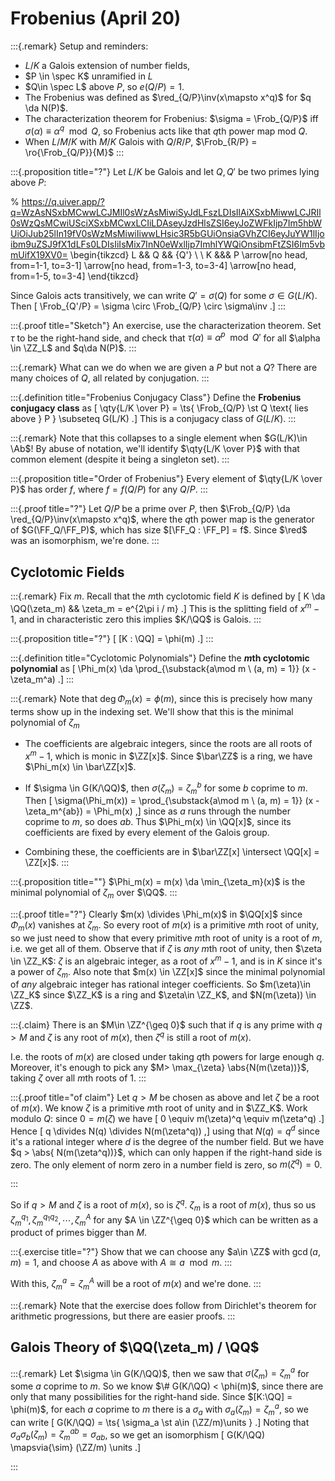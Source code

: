 # Frobenius (April 20)

:::{.remark}
Setup and reminders:

- $L/K$ a Galois extension of number fields,
- $P \in \spec K$ unramified in $L$
- $Q\in \spec L$ above $P$, so $e(Q/P) = 1$.
- The Frobenius was defined as $\red_{Q/P}\inv(x\mapsto x^q)$ for $q \da N(P)$.
- The characterization theorem for Frobenius: $\sigma = \Frob_{Q/P}$ iff $\sigma( \alpha) \equiv \alpha^q \mod Q$, so Frobenius acts like that $q$th power map mod $Q$.
- When $L/M/K$ with $M/K$ Galois with $Q/R/P$, $\Frob_{R/P} = \ro{\Frob_{Q/P}}{M}$
:::

:::{.proposition title="?"}
Let $L/K$ be Galois and let $Q,Q'$ be two primes lying above $P$:

% https://q.uiver.app/?q=WzAsNSxbMCwwLCJMIl0sWzAsMiwiSyJdLFszLDIsIlAiXSxbMiwwLCJRIl0sWzQsMCwiUSciXSxbMCwxLCIiLDAseyJzdHlsZSI6eyJoZWFkIjp7Im5hbWUiOiJub25lIn19fV0sWzMsMiwiIiwwLHsic3R5bGUiOnsiaGVhZCI6eyJuYW1lIjoibm9uZSJ9fX1dLFs0LDIsIiIsMix7InN0eWxlIjp7ImhlYWQiOnsibmFtZSI6Im5vbmUifX19XV0=
\begin{tikzcd}
	L && Q && {Q'} \\
	\\
	K &&& P
	\arrow[no head, from=1-1, to=3-1]
	\arrow[no head, from=1-3, to=3-4]
	\arrow[no head, from=1-5, to=3-4]
\end{tikzcd}

Since Galois acts transitively, we can write $Q' = \sigma(Q)$ for some $\sigma \in G(L/K)$.
Then
\[
\Frob_{Q'/P} = \sigma \circ \Frob_{Q/P} \circ \sigma\inv
.\]
:::

:::{.proof title="Sketch"}
An exercise, use the characterization theorem.
Set $\tau$ to be the right-hand side,  and check that $\tau(\alpha) \equiv \alpha^p \mod Q'$ for all $\alpha \in \ZZ_L$ and $q\da N(P)$.
:::

:::{.remark}
What can we do when we are given a $P$ but not a $Q$?
There are many choices of $Q$, all related by conjugation.
:::

:::{.definition title="Frobenius Conjugacy Class"}
Define the **Frobenius conjugacy class** as
\[
\qty{L/K \over P} = \ts{ \Frob_{Q/P} \st Q \text{ lies above } P } \subseteq G(L/K)
.\]
This is a conjugacy class of $G(L/K)$.
:::

:::{.remark}
Note that this collapses to a single element when $G(L/K)\in \Ab$!
By abuse of notation, we'll identify $\qty{L/K \over P}$ with that common element (despite it being a singleton set).
:::

:::{.proposition title="Order of Frobenius"}
Every element of $\qty{L/K \over P}$ has order $f$, where $f = f(Q/P)$ for any $Q/P$.
:::

:::{.proof title="?"}
Let $Q/P$ be a prime over $P$, then $\Frob_{Q/P} \da \red_{Q/P}\inv(x\mapsto x^q)$, where the $q$th power map is the generator of $G(\FF_Q/\FF_P)$, which has size $[\FF_Q : \FF_P] = f$.
Since $\red$ was an isomorphism, we're done.
:::

## Cyclotomic Fields

:::{.remark}
Fix $m$.
Recall that the $m$th cyclotomic field $K$ is defined by
\[
K \da \QQ(\zeta_m) && \zeta_m = e^{2\pi i / m}
.\]
This is the splitting field of $x^m-1$, and in characteristic zero this implies $K/\QQ$ is Galois.
:::

:::{.proposition title="?"}
\[
[K : \QQ] = \phi(m)
.\]
:::

:::{.definition title="Cyclotomic Polynomials"}
Define the **$m$th cyclotomic polynomial** as
\[
\Phi_m(x) \da \prod_{\substack{a\mod m \\ (a, m) = 1}} (x - \zeta_m^a)
.\]
:::

:::{.remark}
Note that $\deg \Phi_m(x) = \phi(m)$, since this is precisely how many terms show up in the indexing set.
We'll show that this is the minimal polynomial of $\zeta_m$

- The coefficients are algebraic integers, since the roots are all roots of $x^m-1$, which is monic in $\ZZ[x]$.
  Since $\bar\ZZ$ is a ring, we have $\Phi_m(x) \in \bar\ZZ[x]$.

- If $\sigma \in G(K/\QQ)$, then $\sigma(\zeta_m) = \zeta_m^b$ for some $b$ coprime to $m$.
  Then
  \[
\sigma(\Phi_m(x)) = \prod_{\substack{a\mod m \\ (a, m) = 1}} (x - \zeta_m^{ab}) = \Phi_m(x)
  ,\]
  since as $a$ runs through the number coprime to $m$, so does $ab$.
  Thus $\Phi_m(x) \in \QQ[x]$, since its coefficients are fixed by every element of the Galois group.

- Combining these, the coefficients are in $\bar\ZZ[x] \intersect \QQ[x] = \ZZ[x]$.
:::

:::{.proposition title=""}
$\Phi_m(x) = m(x) \da \min_{\zeta_m}(x)$ is the minimal polynomial of $\zeta_m$ over $\QQ$.
:::

:::{.proof title="?"}
Clearly $m(x) \divides \Phi_m(x)$ in $\QQ[x]$ since $\Phi_m(x)$ vanishes at $\zeta_m$.
So every root of $m(x)$ is a primitive $m$th root of unity, so we just need to show that every primitive $m$th root of unity is a root of $m$, i.e. we get all of them.
Observe that if $\zeta$ is *any* $m$th root of unity, then $\zeta \in \ZZ_K$: $\zeta$ is an algebraic integer, as a root of $x^m-1$, and is in $K$ since it's a power of $\zeta_m$.
Also note that $m(x) \in \ZZ[x]$ since the minimal polynomial of *any* algebraic integer has rational integer coefficients.
So $m(\zeta)\in \ZZ_K$ since $\ZZ_K$ is a ring and $\zeta\in \ZZ_K$, and $N(m(\zeta)) \in \ZZ$.


:::{.claim}
There is an $M\in \ZZ^{\geq 0}$ such that if $q$ is any prime with $q> M$ and $\zeta$ is any root of $m(x)$, then $\zeta^q$ is still a root of $m(x)$.

I.e. the roots of $m(x)$ are closed under taking $q$th powers for large enough $q$.
Moreover, it's enough to pick any $M> \max_{\zeta} \abs{N(m(\zeta))}$, taking $\zeta$ over all $m$th roots of 1.
:::

:::{.proof title="of claim"}
Let $q>M$ be chosen as above and let $\zeta$ be a root of $m(x)$.
We know $\zeta$ is a primitive $m$th root of unity and in $\ZZ_K$.
Work modulo $Q$: since $0 = m(\zeta)$ we have 
\[
0 
\equiv m(\zeta)^q \equiv m(\zeta^q)
.\]
Hence 
\[
q \divides N(q) \divides N(m(\zeta^q))
,\]
using that $N(q) = q^d$ since it's a rational integer where $d$ is the degree of the number field.
But we have $q > \abs{ N(m(\zeta^q))}$, which can only happen if the right-hand side is zero.
The only element of norm zero in a number field is zero, so $m(\zeta^q) = 0$.

:::

So if $q>M$ and $\zeta$ is a root of $m(x)$, so is $\zeta^q$.
$\zeta_m$ is a root of $m(x)$, thus so us $\zeta_m^{q_1}, \zeta_m^{q_1 q_2}, \cdots, \zeta_m^{A}$ for any $A \in \ZZ^{\geq 0}$ which can be written as a product of primes bigger than $M$.


:::{.exercise title="?"}
Show that we can choose any $a\in \ZZ$ with $\gcd(a, m) = 1$, and choose $A$ as above with $A \cong a \mod m$.
:::

With this, $\zeta_m^a = \zeta_m^A$ will be a root of $m(x)$ and we're done.
:::

:::{.remark}
Note that the exercise does follow from Dirichlet's theorem for arithmetic progressions, but there are easier proofs.
:::

## Galois Theory of $\QQ(\zeta_m) / \QQ$


:::{.remark}
Let $\sigma \in G(K/\QQ)$, then we saw that $\sigma(\zeta_m) = \zeta_m^a$ for some $a$ coprime to $m$.
So we know $\# G(K/\QQ) < \phi(m)$, since there are only that many possibilities for the right-hand side.
Since $[K:\QQ] = \phi(m)$, for each $a$ coprime to $m$ there is a $\sigma_a$ with $\sigma_a(\zeta_m) = \zeta_m^a$, so we can write
\[
G(K/\QQ) = \ts{ \sigma_a \st a\in (\ZZ/m)\units } 
.\]
Noting that $\sigma_a \sigma_b (\zeta_m) = \zeta_m^{ab} = \sigma_{ab}$, so we get an isomorphism
\[
G(K/\QQ) \mapsvia{\sim} (\ZZ/m) \units
.\]


:::












